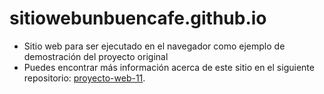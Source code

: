 # sitiowebunbuencafe.github.io

- Sitio web para ser ejecutado en el navegador como ejemplo de demostración del proyecto original
- Puedes encontrar más información acerca de este sitio en el siguiente repositorio: [proyecto-web-11](https://github.com/misproyectosweb/proyecto-web-11.git).
